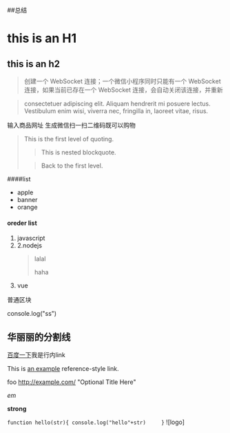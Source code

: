 ##总结

this is an H1
====================

this is an h2
-------------

> 创建一个 WebSocket 连接；一个微信小程序同时只能有一个 WebSocket 连接，如果当前已存在一个 WebSocket 连接，会自动关闭该连接，并重新

> consectetuer adipiscing elit. Aliquam hendrerit mi posuere lectus.
> Vestibulum enim wisi, viverra nec, fringilla in, laoreet vitae, risus.

输入商品网址 生成微信扫一扫二维码既可以购物

>This is the first level of quoting.
>
>> This is nested blockquote.
>
>> Back to the first level.

####list
* apple
* banner
* orange

#### oreder list
1. javascript
2. 2\.nodejs
    >lalal
    >
    >haha
3. vue

普通区块

  console.log("ss")
  
华丽丽的分割线
---------------------
[百度一下](baidu.com)我是行内link

This is [an example][key] reference-style link.

[key]:baidu.com


 foo http://example.com/  "Optional Title Here"

*em*

**strong**

`
  function hello(str){
            console.log("hello"+str)    
  }
`
![logo]

